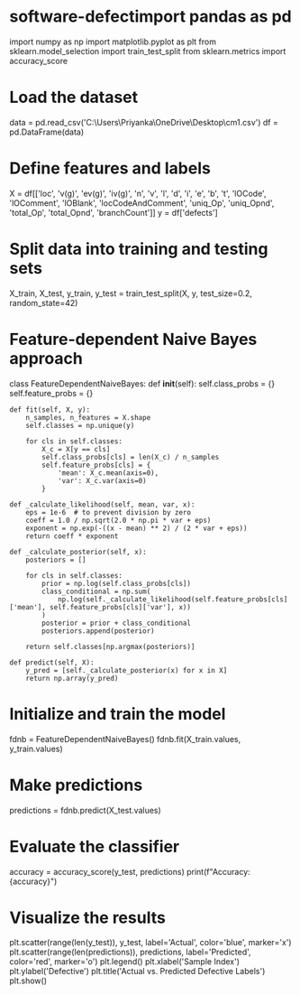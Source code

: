 # software-defectimport pandas as pd
import numpy as np
import matplotlib.pyplot as plt
from sklearn.model_selection import train_test_split
from sklearn.metrics import accuracy_score

# Load the dataset
data = pd.read_csv('C:\\Users\\Priyanka\\OneDrive\\Desktop\\cm1.csv')
df = pd.DataFrame(data)

# Define features and labels
X = df[['loc', 'v(g)', 'ev(g)', 'iv(g)', 'n', 'v', 'l', 'd', 'i', 'e', 'b', 't', 'lOCode', 'lOComment', 'lOBlank', 'locCodeAndComment', 'uniq_Op', 'uniq_Opnd', 'total_Op', 'total_Opnd', 'branchCount']]
y = df['defects']

# Split data into training and testing sets
X_train, X_test, y_train, y_test = train_test_split(X, y, test_size=0.2, random_state=42)

# Feature-dependent Naive Bayes approach
class FeatureDependentNaiveBayes:
    def __init__(self):
        self.class_probs = {}
        self.feature_probs = {}

    def fit(self, X, y):
        n_samples, n_features = X.shape
        self.classes = np.unique(y)

        for cls in self.classes:
            X_c = X[y == cls]
            self.class_probs[cls] = len(X_c) / n_samples
            self.feature_probs[cls] = {
                'mean': X_c.mean(axis=0),
                'var': X_c.var(axis=0)
            }

    def _calculate_likelihood(self, mean, var, x):
        eps = 1e-6  # to prevent division by zero
        coeff = 1.0 / np.sqrt(2.0 * np.pi * var + eps)
        exponent = np.exp(-((x - mean) ** 2) / (2 * var + eps))
        return coeff * exponent

    def _calculate_posterior(self, x):
        posteriors = []

        for cls in self.classes:
            prior = np.log(self.class_probs[cls])
            class_conditional = np.sum(
                np.log(self._calculate_likelihood(self.feature_probs[cls]['mean'], self.feature_probs[cls]['var'], x))
            )
            posterior = prior + class_conditional
            posteriors.append(posterior)

        return self.classes[np.argmax(posteriors)]

    def predict(self, X):
        y_pred = [self._calculate_posterior(x) for x in X]
        return np.array(y_pred)

# Initialize and train the model
fdnb = FeatureDependentNaiveBayes()
fdnb.fit(X_train.values, y_train.values)

# Make predictions
predictions = fdnb.predict(X_test.values)

# Evaluate the classifier
accuracy = accuracy_score(y_test, predictions)
print(f"Accuracy: {accuracy}")

# Visualize the results
plt.scatter(range(len(y_test)), y_test, label='Actual', color='blue', marker='x')
plt.scatter(range(len(predictions)), predictions, label='Predicted', color='red', marker='o')
plt.legend()
plt.xlabel('Sample Index')
plt.ylabel('Defective')
plt.title('Actual vs. Predicted Defective Labels')
plt.show()
